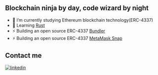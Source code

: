 ## Blockchain ninja by day, code wizard by night

- 🌱 I’m currently studying Ethereum blockchain technology(ERC-4337)
- 🦀 Learning [Rust](https://doc.rust-lang.org/book/title-page.html)
- ⚡ Building an open source ERC-4337 [Bundler](https://github.com/transeptorlabs/transeptor-bundler)
- ⚡ Building an open source ERC-4337 [MetaMask Snap](https://github.com/transeptorlabs/erc-4337-relayer)

## Contact me
[![linkedin](https://img.shields.io/badge/linkedin-connect-green?style=flat&logo=linkedin&link=https://www.linkedin.com/in/idris-bowman)](https://www.linkedin.com/in/idris-bowman)